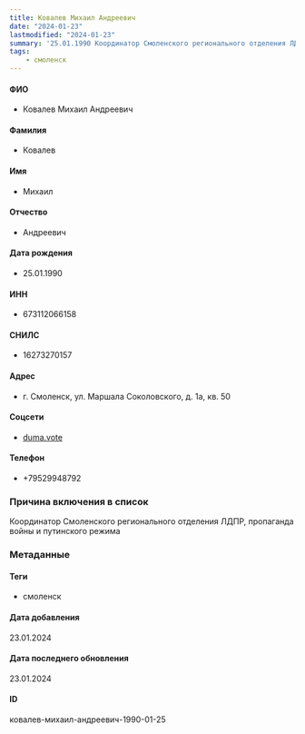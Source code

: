 ```yaml
---
title: Ковалев Михаил Андреевич
date: "2024-01-23"
lastmodified: "2024-01-23"
summary: '25.01.1990 Координатор Смоленского регионального отделения ЛДПР, пропаганда войны и путинского режима'
tags: 
    - смоленск
---
```

<!--# pp2-->
<!--## Фигурант-->
<!--### Личные данные-->
#### ФИО
- Ковалев Михаил Андреевич
#### Фамилия
- Ковалев
#### Имя
- Михаил
#### Отчество
- Андреевич
#### Дата рождения
- 25.01.1990
#### ИНН
- 673112066158
#### СНИЛС
- 16273270157
#### Адрес
- г. Смоленск, ул. Маршала Соколовского, д. 1а, кв. 50
#### Соцсети
- [duma.vote](duma.vote/candidat/kovalev-mihail-aleksandrovich/)
#### Телефон
- +79529948792
### Причина включения в список
Координатор Смоленского регионального отделения ЛДПР, пропаганда войны и путинского режима
### Метаданные
#### Теги
- смоленск
#### Дата добавления
23.01.2024
#### Дата последнего обновления
23.01.2024
#### ID
ковалев-михаил-андреевич-1990-01-25
<!--## END;-->
